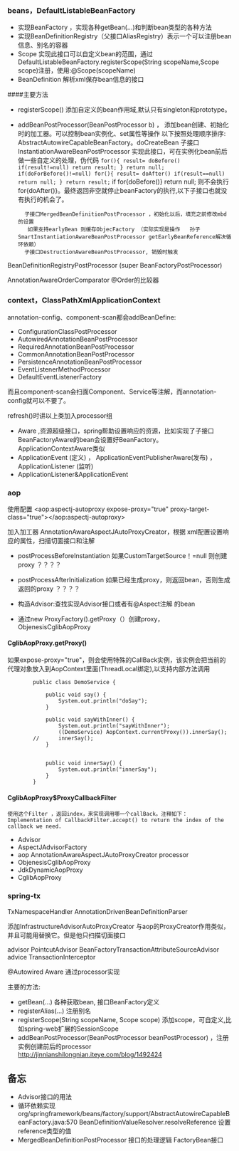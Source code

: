 ### beans，DefaultListableBeanFactory
* 实现BeanFactory ，实现各种getBean(...)和判断bean类型的各种方法
* 实现BeanDefinitionRegistry（父接口AliasRegistry）表示一个可以注册bean信息、别名的容器
* Scope 实现此接口可以自定义bean的范围，通过DefaultListableBeanFactory.registerScope(String scopeName,Scope scope)注册，使用:@Scope(scopeName)
* BeanDefinition 解析xml保存bean信息的接口

####主要方法

* registerScope() 添加自定义的bean作用域,默认只有singleton和prototype。
* addBeanPostProcessor(BeanPostProcessor b) ， 添加bean创建、初始化时的加工器。可以控制bean实例化、set属性等操作
以下按照处理顺序排序: AbstractAutowireCapableBeanFactory。doCreateBean
        子接口InstantiationAwareBeanPostProcessor 实现此接口，可在实例化bean前后做一些自定义的处理，伪代码
               ```
               for(){
                   result= doBefore()
                   if(result!=null) return result;
               }
               return null;
               ```
               ```
               if(doForBefore()!=null)
                    for(){
                        result= doAfter()
                        if(result==null) return null;
                    }
                    return result;
                ```
        if for{doBefore()} return null; 则不会执行 for{doAfter()}。最终返回非空就停止beanFactory的执行,以下子接口也就没有执行的机会了。

        子接口MergedBeanDefinitionPostProcessor ，初始化以后，填充之前修改mbd的设置
         如果支持earlyBean 则缓存ObjecFactory （实际实现是操作   孙子SmartInstantiationAwareBeanPostProcessor getEarlyBeanReference解决循环依赖）
        子接口DestructionAwareBeanPostProcessor, 销毁时触发

BeanDefinitionRegistryPostProcessor  (super BeanFactoryPostProcessor)


AnnotationAwareOrderComparator @Order的比较器

### context，ClassPathXmlApplicationContext

annotation-config、component-scan都会addBeanDefine:

* ConfigurationClassPostProcessor
* AutowiredAnnotationBeanPostProcessor
* RequiredAnnotationBeanPostProcessor
* CommonAnnotationBeanPostProcessor
* PersistenceAnnotationBeanPostProcessor
* EventListenerMethodProcessor
* DefaultEventListenerFactory

而且component-scan会扫面Component、Service等注解，而annotation-config就可以不要了。

refresh()时讲以上类加入processor组

* Aware ,资源超级接口，spring帮助设置响应的资源，比如实现了子接口BeanFactoryAware的bean会设置好BeanFactory。ApplicationContextAware类似
* ApplicationEvent (定义) ， ApplicationEventPublisherAware(发布) ，ApplicationListener (监听)
* ApplicationListener&ApplicationEvent


### aop
使用配置 <aop:aspectj-autoproxy expose-proxy="true" proxy-target-class="true"></aop:aspectj-autoproxy>
			
加入加工器  AnnotationAwareAspectJAutoProxyCreator，根据 xml配置设置响应的属性，扫描切面接口和注解
* postProcessBeforeInstantiation 如果CustomTargetSource！=null 则创建proxy      ？？？？

* postProcessAfterInitialization 如果已经生成proxy，则返回bean，否则生成返回的proxy ？？？？

* 构造Advisor:查找实现Advisor接口或者有@Aspect注解 的bean
* 通过new ProxyFactory().getProxy（）创建proxy，ObjenesisCglibAopProxy

#### CglibAopProxy.getProxy()
如果expose-proxy="true"，则会使用特殊的CallBack实例，该实例会把当前的代理对象放入到AopContext里面(ThreadLocal绑定),以支持内部方法调用

```
        public class DemoService {
        
        	public void say() {
        		System.out.println("doSay");
        	}
        
        	public void sayWithInner() {
        		System.out.println("sayWithInner");
        		((DemoService) AopContext.currentProxy()).innerSay();
        //		innerSay();
        	}
        
        
        	public void innerSay() {
        		System.out.println("innerSay");
        	}
        }
```
#### CglibAopProxy$ProxyCallbackFilter    
    使用这个Filter ，返回index，来实现调用哪一个callBack。注释如下： Implementation of CallbackFilter.accept() to return the index of the callback we need.






* Advisor
* AspectJAdvisorFactory
* aop  AnnotationAwareAspectJAutoProxyCreator processor
* ObjenesisCglibAopProxy
* JdkDynamicAopProxy
* CglibAopProxy


### spring-tx

TxNamespaceHandler
AnnotationDrivenBeanDefinitionParser

添加InfrastructureAdvisorAutoProxyCreator 与aop的ProxyCreator作用类似，并且可能用替换它。但是他只扫描切面接口

advisor  PointcutAdvisor  BeanFactoryTransactionAttributeSourceAdvisor
advice TransactionInterceptor  

@Autowired Aware 通过processor实现

主要的方法:

* getBean(...)  各种获取bean,  接口BeanFactory定义
* registerAlias(...) 注册别名
* registerScope(String scopeName, Scope scope) 添加scope，可自定义,比如spring-web扩展的SessionScope
* addBeanPostProcessor(BeanPostProcessor beanPostProcessor) ，注册实例创建前后的processor  http://jinnianshilongnian.iteye.com/blog/1492424

## 备忘
* Advisor接口的用法
*  循环依赖实现  org/springframework/beans/factory/support/AbstractAutowireCapableBeanFactory.java:570  BeanDefinitionValueResolver.resolveReference 设置reference类型的值
* MergedBeanDefinitionPostProcessor 接口的处理逻辑
FactoryBean接口
 
      





